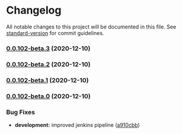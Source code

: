 # Changelog

All notable changes to this project will be documented in this file. See [standard-version](https://github.com/conventional-changelog/standard-version) for commit guidelines.

### [0.0.102-beta.3](https://bitbucket.org/zextras/zapp-shell/compare/v0.0.102-beta.2...v0.0.102-beta.3) (2020-12-10)

### [0.0.102-beta.2](https://bitbucket.org/zextras/zapp-shell/compare/v0.0.102-beta.1...v0.0.102-beta.2) (2020-12-10)

### [0.0.102-beta.1](https://bitbucket.org/zextras/zapp-shell/compare/v0.0.102-beta.0...v0.0.102-beta.1) (2020-12-10)

### [0.0.102-beta.0](https://bitbucket.org/zextras/zapp-shell/compare/v0.0.101-beta...v0.0.102-beta.0) (2020-12-10)


### Bug Fixes

* **development:** improved jenkins pipeline ([a910cbb](https://bitbucket.org/zextras/zapp-shell/commit/a910cbb644957ac0a8e27b05d642970724f106e6))
